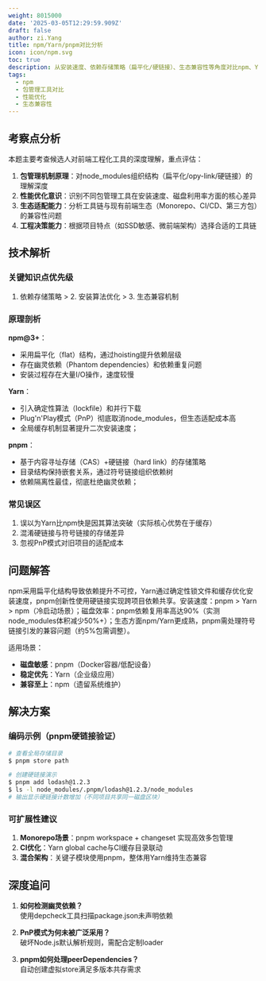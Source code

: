 ```yaml
---
weight: 8015000
date: '2025-03-05T12:29:59.909Z'
draft: false
author: zi.Yang
title: npm/Yarn/pnpm对比分析
icon: icon/npm.svg
toc: true
description: 从安装速度、依赖存储策略（扁平化/硬链接）、生态兼容性等角度对比npm、Yarn和pnpm的优缺点，并说明各自的适用场景（如磁盘空间敏感型项目）。
tags:
  - npm
  - 包管理工具对比
  - 性能优化
  - 生态兼容性
---
```


## 考察点分析

本题主要考查候选人对前端工程化工具的深度理解，重点评估：

1. **包管理机制原理**：对node_modules组织结构（扁平化/opy-link/硬链接）的理解深度
2. **性能优化意识**：识别不同包管理工具在安装速度、磁盘利用率方面的核心差异
3. **生态适配能力**：分析工具链与现有前端生态（Monorepo、CI/CD、第三方包）的兼容性问题
4. **工程决策能力**：根据项目特点（如SSD敏感、微前端架构）选择合适的工具链

## 技术解析

### 关键知识点优先级

1. 依赖存储策略 > 2. 安装算法优化 > 3. 生态兼容机制

### 原理剖析

**npm@3+**：

- 采用扁平化（flat）结构，通过hoisting提升依赖层级
- 存在幽灵依赖（Phantom dependencies）和依赖重复问题
- 安装过程存在大量I/O操作，速度较慢

**Yarn**：

- 引入确定性算法（lockfile）和并行下载
- Plug'n'Play模式（PnP）彻底取消node_modules，但生态适配成本高
- 全局缓存机制显著提升二次安装速度；

**pnpm**：

- 基于内容寻址存储（CAS）+硬链接（hard link）的存储策略
- 目录结构保持嵌套关系，通过符号链接组织依赖树
- 依赖隔离性最佳，彻底杜绝幽灵依赖；

### 常见误区

1. 误以为Yarn比npm快是因其算法突破（实际核心优势在于缓存）
2. 混淆硬链接与符号链接的存储差异
3. 忽视PnP模式对旧项目的适配成本

## 问题解答

npm采用扁平化结构导致依赖提升不可控，Yarn通过确定性锁文件和缓存优化安装速度，pnpm创新性使用硬链接实现跨项目依赖共享。安装速度：pnpm > Yarn > npm（冷启动场景）；磁盘效率：pnpm依赖复用率高达90%（实测node_modules体积减少50%+）；生态方面npm/Yarn更成熟，pnpm需处理符号链接引发的兼容问题（约5%包需调整）。

适用场景：

- **磁盘敏感**：pnpm（Docker容器/低配设备）
- **稳定优先**：Yarn（企业级应用）
- **兼容至上**：npm（遗留系统维护）

## 解决方案

### 编码示例（pnpm硬链接验证）

```bash
# 查看全局存储目录
$ pnpm store path

# 创建硬链接演示
$ pnpm add lodash@1.2.3
$ ls -l node_modules/.pnpm/lodash@1.2.3/node_modules
# 输出显示硬链接计数增加（不同项目共享同一磁盘区块）
```

### 可扩展性建议

1. **Monorepo场景**：pnpm workspace + changeset 实现高效多包管理
2. **CI优化**：Yarn global cache与CI缓存目录联动
3. **混合架构**：关键子模块使用pnpm，整体用Yarn维持生态兼容

## 深度追问

1. **如何检测幽灵依赖？**  
   使用depcheck工具扫描package.json未声明依赖

2. **PnP模式为何未被广泛采用？**  
   破坏Node.js默认解析规则，需配合定制loader

3. **pnpm如何处理peerDependencies？**  
   自动创建虚拟store满足多版本共存需求
